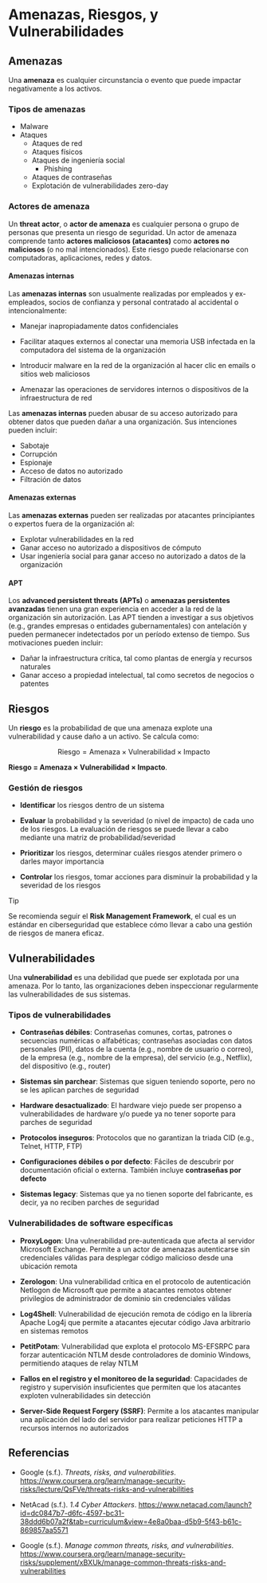 # Amenazas, Riesgos, y Vulnerabilidades

## Amenazas

Una **amenaza** es cualquier circunstancia o evento que puede impactar
negativamente a los activos.

### Tipos de amenazas

- Malware
- Ataques
  - Ataques de red
  - Ataques físicos
  - Ataques de ingeniería social
    - Phishing
  - Ataques de contraseñas
  - Explotación de vulnerabilidades zero-day

### Actores de amenaza

Un **threat actor**, o **actor de amenaza** es cualquier persona o grupo de
personas que presenta un riesgo de seguridad. Un actor de amenaza comprende
tanto **actores maliciosos (atacantes)** como **actores no maliciosos** (o no
mal intencionados). Este riesgo puede relacionarse con computadoras,
aplicaciones, redes y datos.

#### Amenazas internas

Las **amenazas internas** son usualmente realizadas por empleados y
ex-empleados, socios de confianza y personal contratado al accidental o
intencionalmente:

- Manejar inapropiadamente datos confidenciales

- Facilitar ataques externos al conectar una memoria USB infectada en la
  computadora del sistema de la organización

- Introducir malware en la red de la organización al hacer clic en emails o
  sitios web maliciosos

- Amenazar las operaciones de servidores internos o dispositivos de la
  infraestructura de red

Las **amenazas internas** pueden abusar de su acceso autorizado para obtener
datos que pueden dañar a una organización. Sus intenciones pueden incluir:

- Sabotaje
- Corrupción
- Espionaje
- Acceso de datos no autorizado
- Filtración de datos

#### Amenazas externas

Las **amenazas externas** pueden ser realizadas por atacantes principiantes o
expertos fuera de la organización al:

- Explotar vulnerabilidades en la red
- Ganar acceso no autorizado a dispositivos de cómputo
- Usar ingeniería social para ganar acceso no autorizado a datos de la
  organización

#### APT

Los **advanced persistent threats (APTs)** o **amenazas persistentes avanzadas**
tienen una gran experiencia en acceder a la red de la organización sin
autorización. Las APT tienden a investigar a sus objetivos (e.g., grandes
empresas o entidades gubernamentales) con antelación y pueden permanecer
indetectados por un período extenso de tiempo. Sus motivaciones pueden incluir:

- Dañar la infraestructura crítica, tal como plantas de energía y recursos
  naturales
- Ganar acceso a propiedad intelectual, tal como secretos de negocios o patentes

## Riesgos

Un **riesgo** es la probabilidad de que una amenaza explote una vulnerabilidad y
cause daño a un activo. Se calcula como:

$$
\text{Riesgo} = \text{Amenaza} \times \text{Vulnerabilidad} \times
\text{Impacto}
$$

**Riesgo = Amenaza × Vulnerabilidad × Impacto**.

### Gestión de riesgos

- **Identificar** los riesgos dentro de un sistema

- **Evaluar** la probabilidad y la severidad (o nivel de impacto) de cada uno de
  los riesgos. La evaluación de riesgos se puede llevar a cabo mediante una
  matriz de probabilidad/severidad

- **Prioritizar** los riesgos, determinar cuáles riesgos atender primero o
  darles mayor importancia

- **Controlar** los riesgos, tomar acciones para disminuir la probabilidad y la
  severidad de los riesgos

> [!TIP]
>
> Se recomienda seguir el **Risk Management Framework**, el cual es un estándar
> en ciberseguridad que establece cómo llevar a cabo una gestión de riesgos de
> manera eficaz.

## Vulnerabilidades

Una **vulnerabilidad** es una debilidad que puede ser explotada por una amenaza.
Por lo tanto, las organizaciones deben inspeccionar regularmente las
vulnerabilidades de sus sistemas.

### Tipos de vulnerabilidades

- **Contraseñas débiles**: Contraseñas comunes, cortas, patrones o secuencias
  numéricas o alfabéticas; contraseñas asociadas con datos personales (PII),
  datos de la cuenta (e.g., nombre de usuario o correo), de la empresa (e.g.,
  nombre de la empresa), del servicio (e.g., Netflix), del dispositivo (e.g.,
  router)

- **Sistemas sin parchear**: Sistemas que siguen teniendo soporte, pero no se
  les aplican parches de seguridad

- **Hardware desactualizado**: El hardware viejo puede ser propenso a
  vulnerabilidades de hardware y/o puede ya no tener soporte para parches de
  seguridad

- **Protocolos inseguros**: Protocolos que no garantizan la triada CID (e.g.,
  Telnet, HTTP, FTP)

- **Configuraciones débiles o por defecto**: Fáciles de descubrir por
  documentación oficial o externa. También incluye **contraseñas por defecto**

- **Sistemas legacy**: Sistemas que ya no tienen soporte del fabricante, es
  decir, ya no reciben parches de seguridad

### Vulnerabilidades de software específicas

- **ProxyLogon**: Una vulnerabilidad pre-autenticada que afecta al servidor
  Microsoft Exchange. Permite a un actor de amenazas autenticarse sin
  credenciales válidas para desplegar código malicioso desde una ubicación
  remota

- **Zerologon**: Una vulnerabilidad crítica en el protocolo de autenticación
  Netlogon de Microsoft que permite a atacantes remotos obtener privilegios de
  administrador de dominio sin credenciales válidas

- **Log4Shell**: Vulnerabilidad de ejecución remota de código en la librería
  Apache Log4j que permite a atacantes ejecutar código Java arbitrario en
  sistemas remotos

- **PetitPotam**: Vulnerabilidad que explota el protocolo MS-EFSRPC para forzar
  autenticación NTLM desde controladores de dominio Windows, permitiendo ataques
  de relay NTLM

- **Fallos en el registro y el monitoreo de la seguridad**: Capacidades de
  registro y supervisión insuficientes que permiten que los atacantes exploten
  vulnerabilidades sin detección

- **Server-Side Request Forgery (SSRF)**: Permite a los atacantes manipular una
  aplicación del lado del servidor para realizar peticiones HTTP a recursos
  internos no autorizados

## Referencias

- Google (s.f.). _Threats, risks, and vulnerabilities_.
  <https://www.coursera.org/learn/manage-security-risks/lecture/QsFVe/threats-risks-and-vulnerabilities>

- NetAcad (s.f.). _1.4 Cyber Attackers_.
  <https://www.netacad.com/launch?id=dc0847b7-d6fc-4597-bc31-38ddd6b07a2f&tab=curriculum&view=4e8a0baa-d5b9-5f43-b61c-869857aa5571>

- Google (s.f.). _Manage common threats, risks, and vulnerabilities_.
  <https://www.coursera.org/learn/manage-security-risks/supplement/xBXUk/manage-common-threats-risks-and-vulnerabilities>
